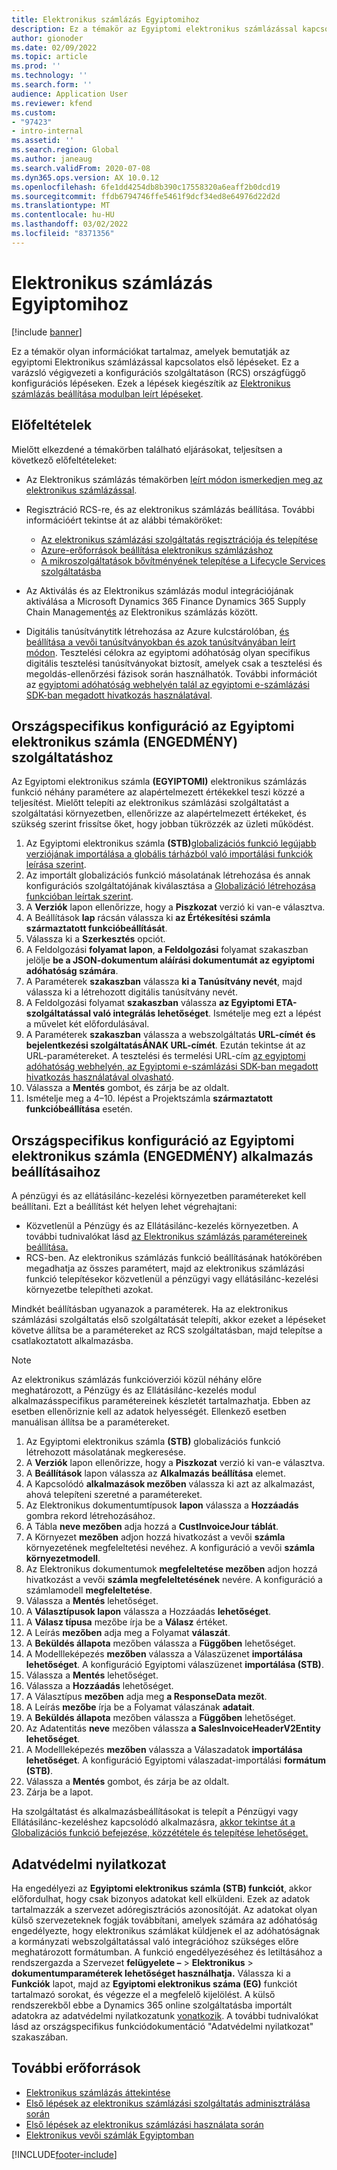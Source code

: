 ```yaml
---
title: Elektronikus számlázás Egyiptomihoz
description: Ez a témakör az Egyiptomi elektronikus számlázással kapcsolatban tartalmaz tájékoztatást a Microsoft Dynamics 365 Finance és a Dynamics 365 Supply Chain Management.
author: gionoder
ms.date: 02/09/2022
ms.topic: article
ms.prod: ''
ms.technology: ''
ms.search.form: ''
audience: Application User
ms.reviewer: kfend
ms.custom:
- "97423"
- intro-internal
ms.assetid: ''
ms.search.region: Global
ms.author: janeaug
ms.search.validFrom: 2020-07-08
ms.dyn365.ops.version: AX 10.0.12
ms.openlocfilehash: 6fe1dd4254db8b390c17558320a6eaff2b0dcd19
ms.sourcegitcommit: ffdb6794746ffe5461f9dcf34ed8e64976d22d2d
ms.translationtype: MT
ms.contentlocale: hu-HU
ms.lasthandoff: 03/02/2022
ms.locfileid: "8371356"
---
```

# <a name="electronic-invoicing-for-egypt"></a>Elektronikus számlázás Egyiptomihoz

[!include [banner](../includes/banner.md)]

Ez a témakör olyan információkat tartalmaz, amelyek bemutatják az egyiptomi Elektronikus számlázással kapcsolatos első lépéseket. Ez a varázsló végigvezeti a konfigurációs szolgáltatáson (RCS) országfüggő konfigurációs lépéseken. Ezek a lépések kiegészítik az [Elektronikus számlázás beállítása modulban leírt lépéseket](e-invoicing-set-up-overview.md).

## <a name="prerequisites"></a>Előfeltételek

Mielőtt elkezdené a témakörben található eljárásokat, teljesítsen a következő előfeltételeket:

- Az Elektronikus számlázás témakörben [leírt módon ismerkedjen meg az elektronikus számlázással](e-invoicing-service-overview.md).
- Regisztráció RCS-re, és az elektronikus számlázás beállítása. További információért tekintse át az alábbi témaköröket:

    - [Az elektronikus számlázási szolgáltatás regisztrációja és telepítése](e-invoicing-sign-up-install.md)
    - [Azure-erőforrások beállítása elektronikus számlázáshoz](e-invoicing-set-up-azure-resources.md)
    - [A mikroszolgáltatások bővítményének telepítése a Lifecycle Services szolgáltatásba](e-invoicing-install-add-in-microservices-lcs.md)
    
- Az Aktiválás és az Elektronikus számlázás modul integrációjának aktiválása a Microsoft Dynamics 365 Finance Dynamics 365 Supply Chain Management[és](e-invoicing-activate-setup-integration.md) az Elektronikus számlázás között.
- Digitális tanúsítványtitk létrehozása az Azure kulcstárolóban, [és beállítása a vevői tanúsítványokban és azok tanúsítványában leírt módon](e-invoicing-customer-certificates-secrets.md). Tesztelési célokra az egyiptomi adóhatóság olyan specifikus digitális tesztelési tanúsítványokat biztosít, amelyek csak a tesztelési és megoldás-ellenőrzési fázisok során használhatók. További információt az [egyiptomi adóhatóság webhelyén talál az egyiptomi e-számlázási SDK-ban megadott hivatkozás használatával](https://sdk.sit.invoicing.eta.gov.eg/faq/).

## <a name="country-specific-configuration-for-the-egyptian-electronic-invoice-eg-feature"></a>Országspecifikus konfiguráció az Egyiptomi elektronikus számla (ENGEDMÉNY) szolgáltatáshoz

Az Egyiptomi elektronikus számla **(EGYIPTOMI)** elektronikus számlázás funkció néhány paramétere az alapértelmezett értékekkel teszi közzé a teljesítést. Mielőtt telepíti az elektronikus számlázási szolgáltatást a szolgáltatási környezetben, ellenőrizze az alapértelmezett értékeket, és szükség szerint frissítse őket, hogy jobban tükrözzék az üzleti működést.

1. Az Egyiptomi elektronikus számla **(STB)**[globalizációs funkció legújabb verziójának importálása a globális tárházból való importálási funkciók leírása szerint](e-invoicing-import-feature-global-repository.md).
2. Az importált globalizációs funkció másolatának létrehozása és annak konfigurációs szolgáltatójának kiválasztása a [Globalizáció létrehozása funkcióban leírtak szerint](e-invoicing-create-new-globalization-feature.md).
3. A **Verziók** lapon ellenőrizze, hogy a **Piszkozat** verzió ki van-e választva.
4. A Beállítások **lap** rácsán válassza ki **az Értékesítési számla származtatott funkcióbeállítását**.
5. Válassza ki a **Szerkesztés** opciót.
6. A Feldolgozási **folyamat lapon**, **a Feldolgozási** folyamat szakaszban jelölje **be a JSON-dokumentum aláírási dokumentumát az egyiptomi adóhatóság számára**.
7. A Paraméterek **szakaszban** válassza **ki a Tanúsítvány nevét**, majd válassza ki a létrehozott digitális tanúsítvány nevét.
8. A Feldolgozási folyamat **szakaszban** válassza **az Egyiptomi ETA-szolgáltatással való integrálás lehetőséget**. Ismételje meg ezt a lépést a művelet két előfordulásával.
9. A Paraméterek **szakaszban** válassza a webszolgáltatás **URL-címét** **és bejelentkezési szolgáltatásÁNAK URL-címét**. Ezután tekintse át az URL-paramétereket. A tesztelési és termelési URL-cím [az egyiptomi adóhatóság webhelyén, az Egyiptomi e-számlázási SDK-ban megadott hivatkozás használatával olvasható](https://sdk.sit.invoicing.eta.gov.eg/faq/).
10. Válassza a **Mentés** gombot, és zárja be az oldalt.
11. Ismételje meg a 4–10. lépést a Projektszámla **származtatott funkcióbeállítása** esetén.

## <a name="country-specific-configuration-for-the-egyptian-electronic-invoice-eg-application-setup"></a>Országspecifikus konfiguráció az Egyiptomi elektronikus számla (ENGEDMÉNY) alkalmazás beállításaihoz

A pénzügyi és az ellátásilánc-kezelési környezetben paramétereket kell beállítani. Ezt a beállítást két helyen lehet végrehajtani:

- Közvetlenül a Pénzügy és az Ellátásilánc-kezelés környezetben. A további tudnivalókat lásd [az Elektronikus számlázás paramétereinek beállítása.](e-invoicing-set-up-parameters.md)
- RCS-ben. Az elektronikus számlázás funkció beállításának hatókörében megadhatja az összes paramétert, majd az elektronikus számlázási funkció telepítésekor közvetlenül a pénzügyi vagy ellátásilánc-kezelési környezetbe telepítheti azokat.

Mindkét beállításban ugyanazok a paraméterek. Ha az elektronikus számlázási szolgáltatás első szolgáltatását telepíti, akkor ezeket a lépéseket követve állítsa be a paramétereket az RCS szolgáltatásban, majd telepítse a csatlakoztatott alkalmazásba.

> [!NOTE]
> Az elektronikus számlázás funkcióverziói közül néhány előre meghatározott, a Pénzügy és az Ellátásilánc-kezelés modul alkalmazásspecifikus paramétereinek készletét tartalmazhatja. Ebben az esetben ellenőriznie kell az adatok helyességét. Ellenkező esetben manuálisan állítsa be a paramétereket.

1. Az Egyiptomi elektronikus számla **(STB)** globalizációs funkció létrehozott másolatának megkeresése.
2. A **Verziók** lapon ellenőrizze, hogy a **Piszkozat** verzió ki van-e választva.
3. A **Beállítások** lapon válassza az **Alkalmazás beállítása** elemet.
4. A Kapcsolódó **alkalmazások mezőben** válassza ki azt az alkalmazást, ahová telepíteni szeretné a paramétereket.
5. Az Elektronikus dokumentumtípusok **lapon** válassza a **Hozzáadás** gombra rekord létrehozásához.
6. A Tábla **neve mezőben** adja hozzá a **CustInvoiceJour táblát**.
7. A Környezet **mezőben** adjon hozzá hivatkozást a vevői **számla** környezetének megfeleltetési nevéhez. A konfiguráció a vevői **számla környezetmodell**.
8. Az Elektronikus dokumentumok **megfeleltetése mezőben** adjon hozzá hivatkozást a vevői **számla megfeleltetésének** nevére. A konfiguráció a számlamodell **megfeleltetése**.
9. Válassza a **Mentés** lehetőséget.
10. A **Választípusok lapon** válassza a Hozzáadás **lehetőséget**.
11. A **Válasz típusa** mezőbe írja be a **Válasz** értéket.
12. A Leírás **mezőben** adja meg a Folyamat **válaszát**.
13. A **Beküldés állapota** mezőben válassza a **Függőben** lehetőséget.
14. A Modellleképezés **mezőben** válassza a Válaszüzenet **importálása lehetőséget**. A konfiguráció Egyiptomi válaszüzenet **importálása (STB)**.
15. Válassza a **Mentés** lehetőséget.
16. Válassza a **Hozzáadás** lehetőséget.
17. A Választípus **mezőben** adja meg **a ResponseData mezőt**.
18. A Leírás **mezőbe** írja be a Folyamat válaszának **adatait**.
19. A **Beküldés állapota** mezőben válassza a **Függőben** lehetőséget.
20. Az Adatentitás **neve** mezőben válassza **a SalesInvoiceHeaderV2Entity lehetőséget**.
21. A Modellleképezés **mezőben** válassza a Válaszadatok **importálása lehetőséget**. A konfiguráció Egyiptomi válaszadat-importálási **formátum (STB)**.
22. Válassza a **Mentés** gombot, és zárja be az oldalt.
23. Zárja be a lapot.

Ha szolgáltatást és alkalmazásbeállításokat is telepít a Pénzügyi vagy Ellátásilánc-kezeléshez kapcsolódó alkalmazásra, [akkor tekintse át a Globalizációs funkció befejezése, közzététele és telepítése lehetőséget.](e-invoicing-complete-publish-deploy-globalization-feature.md)

## <a name="privacy-notice"></a>Adatvédelmi nyilatkozat

Ha engedélyezi az **Egyiptomi elektronikus számla (STB) funkciót**, akkor előfordulhat, hogy csak bizonyos adatokat kell elküldeni. Ezek az adatok tartalmazzák a szervezet adóregisztrációs azonosítóját. Az adatokat olyan külső szervezeteknek fogják továbbítani, amelyek számára az adóhatóság engedélyezte, hogy elektronikus számlákat küldjenek el az adóhatóságnak a kormányzati webszolgáltatással való integrációhoz szükséges előre meghatározott formátumban. A funkció engedélyezéséhez és letiltásához a rendszergazda a Szervezet **felügyelete –** \> **Elektronikus** \> **dokumentumparaméterek lehetőséget használhatja.** Válassza ki a **Funkciók** lapot, majd az **Egyiptomi elektronikus száma (EG)** funkciót tartalmazó sorokat, és végezze el a megfelelő kijelölést. A külső rendszerekből ebbe a Dynamics 365 online szolgáltatásba importált adatokra az adatvédelmi nyilatkozatunk [vonatkozik](https://go.microsoft.com/fwlink/?LinkId=512132). A további tudnivalókat lásd az országspecifikus funkciódokumentáció "Adatvédelmi nyilatkozat" szakaszában.

## <a name="additional-resources"></a>További erőforrások

- [Elektronikus számlázás áttekintése](e-invoicing-service-overview.md)
- [Első lépések az elektronikus számlázási szolgáltatás adminisztrálása során](e-invoicing-get-started-service-administration.md)
- [Első lépések az elektronikus számlázási használata során](e-invoicing-get-started.md)
- [Elektronikus vevői számlák Egyiptomban](emea-egy-e-invoices.md)

[!INCLUDE[footer-include](../../includes/footer-banner.md)]
